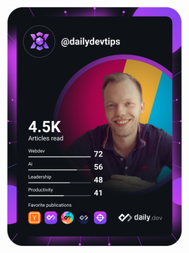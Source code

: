 <a href="https://app.daily.dev/achyuthajoy"><img src="https://github.com/rebelchris/rebelchris/blob/master/devcard.svg" width="400" alt="Achyuth Ajoy's Dev Card"/></a>